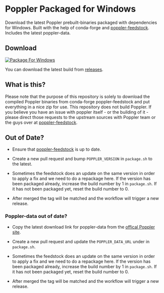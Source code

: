 # Poppler Packaged for Windows

Download the latest Poppler prebuilt-binaries packaged with dependencies for Windows. Built with the help of conda-forge and [poppler-feedstock](https://github.com/conda-forge/poppler-feedstock). Includes the latest poppler-data.

## Download

[![Package For Windows](https://github.com/DrawboardLtd/poppler-windows/actions/workflows/release.yaml/badge.svg)](https://github.com/DrawboardLtd/poppler-windows/actions/workflows/release.yaml)

You can download the latest build from [releases](https://github.com/oschwartz10612/poppler-windows/releases/latest).

## What is this?
Please note that the purpose of this repository is solely to download the compiled Poppler binaries from conda-forge poppler-feedstock and put everything in a nice zip for use. This repository does not build Poppler. If you believe you have an issue with poppler itself - or the building of it - please direct those requests to the upstream sources with Poppler team or the guys over at [poppler-feedstock](https://github.com/conda-forge/poppler-feedstock).

## Out of Date?

- Ensure that [poppler-feedstock](https://github.com/conda-forge/poppler-feedstock) is up to date. 

- Create a new pull request and bump `POPPLER_VERSION` in `package.sh` to the latest.  

- Sometimes the feedstock does an update on the same version in order to apply a fix and we need to do a repackage here. If the version has been packaged already, increase the build number by 1 in `package.sh`. If it has not been packaged yet, reset the build number to 0.

- After merged the tag will be matched and the workflow will trigger a new release.

### Poppler-data out of date?

- Copy the latest download link for poppler-data from the [offical Poppler site](https://poppler.freedesktop.org/).

- Create a new pull request and update the `POPPLER_DATA_URL` under in `package.sh`. 

- Sometimes the feedstock does an update on the same version in order to apply a fix and we need to do a repackage here. If the version has been packaged already, increase the build number by 1 in `package.sh`. If it has not been packaged yet, reset the build number to 0.

- After merged the tag will be matched and the workflow will trigger a new release.
